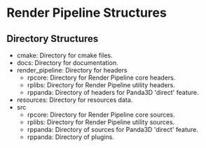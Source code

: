 # Render Pipeline Structures

## Directory Structures
- cmake: Directory for cmake files.
- docs: Directory for documentation.
- render_pipeline: Directory for headers
  - rpcore: Directory for Render Pipeline core headers.
  - rplibs: Directory for Render Pipeline utility headers.
  - rppanda: Directory of headers for Panda3D 'direct' feature.
- resources: Directory for resources data.
- src
  - rpcore: Directory for Render Pipeline core sources.
  - rplibs: Directory for Render Pipeline utility sources.
  - rppanda: Directory of sources for Panda3D 'direct' feature.
  - rppanda: Directory of plugins.

